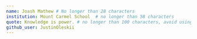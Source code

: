 ```yaml
---
name: Joash Mathew # No longer than 28 characters
institution: Mount Carmel School  # no longer than 58 characters
quote: Knowledge is power. # no longer than 100 characters, avoid using quotes(") to guarantee the format remains the same.
github_user: JustinOleskii
---
```

